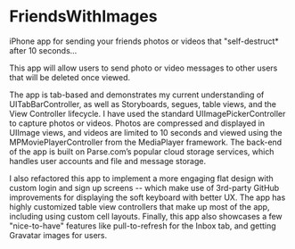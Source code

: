 # FriendsWithImages
iPhone app for sending your friends photos or videos that "self-destruct* after 10 seconds...

This app will allow users to send photo or video messages to other users that will be deleted once viewed. 

The app is tab-based and demonstrates my current understanding of UITabBarController, as well as Storyboards, segues, table views, and the View Controller lifecycle. I have used the standard UIImagePickerController to capture photos or videos. Photos are compressed and displayed in UIImage views, and videos are limited to 10 seconds and viewed using the MPMoviePlayerController from the MediaPlayer framework. The back-end of the app is built on Parse.com’s popular cloud storage services, which handles user accounts and file and message storage.

I also refactored this app to implement a more engaging flat design with custom login and sign up screens -- which make use of 3rd-party GitHub improvements for displaying the soft keyboard with better UX. The app has highly customized table view controllers that make up most of the app, including using custom cell layouts. Finally, this app also showcases a few "nice-to-have" features like pull-to-refresh for the Inbox tab, and getting Gravatar images for users.
